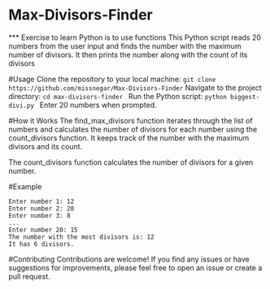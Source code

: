 # Max-Divisors-Finder
*** Exercise to learn Python is to use functions
This Python script reads 20 numbers from the user input and finds the number with the maximum number of divisors. It then prints the number along with the count of its divisors

#Usage
Clone the repository to your local machine:
``` git clone https://github.com/missnegar/Max-Divisors-Finder ```
Navigate to the project directory:
```cd max-divisors-finder ```
Run the Python script:
```python biggest-divi.py ```
Enter 20 numbers when prompted.

#How it Works
The find_max_divisors function iterates through the list of numbers and calculates the number of divisors for each number using the count_divisors function. It keeps track of the number with the maximum divisors and its count.

The count_divisors function calculates the number of divisors for a given number.

#Example
```
Enter number 1: 12
Enter number 2: 20
Enter number 3: 8
...
Enter number 20: 15
The number with the most divisors is: 12
It has 6 divisors.
```

#Contributing
Contributions are welcome! If you find any issues or have suggestions for improvements, please feel free to open an issue or create a pull request.







